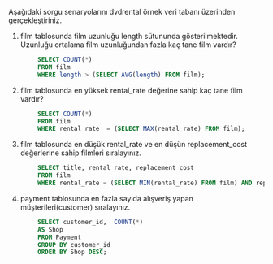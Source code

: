 Aşağıdaki sorgu senaryolarını dvdrental örnek veri tabanı üzerinden gerçekleştiriniz.


1. film tablosunda film uzunluğu length sütununda gösterilmektedir. Uzunluğu ortalama film uzunluğundan fazla kaç tane film vardır?

```SQL
        SELECT COUNT(*) 
        FROM film
        WHERE length > (SELECT AVG(length) FROM film);
```

2. film tablosunda en yüksek rental_rate değerine sahip kaç tane film vardır?

```SQL
        SELECT COUNT(*) 
        FROM film
        WHERE rental_rate  = (SELECT MAX(rental_rate) FROM film);
```

3. film tablosunda en düşük rental_rate ve en düşün replacement_cost değerlerine sahip filmleri sıralayınız.

```SQL
        SELECT title, rental_rate, replacement_cost 
        FROM film
        WHERE rental_rate = (SELECT MIN(rental_rate) FROM film) AND replacement_cost = (SELECT MIN(replacement_cost) FROM film);

```

4. payment tablosunda en fazla sayıda alışveriş yapan müşterileri(customer) sıralayınız.

```SQL
        SELECT customer_id,  COUNT(*) 
        AS Shop
        FROM Payment
        GROUP BY customer_id
        ORDER BY Shop DESC;
```
